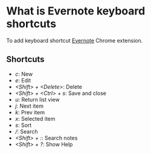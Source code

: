# What is Evernote keyboard shortcuts
To add keyboard shortcut [Evernote](http://www.evernote.com/) Chrome extension.

## Shortcuts
- *c*: New
- *e*: Edit
- *&lt;Shift&gt; + &lt;Delete&gt;*: Delete
- *&lt;Shift&gt; + &lt;Ctrl&gt; + s*: Save and close
- *u*: Return list view 
- *j*: Next item
- *k*: Prev item
- *x*: Selected item
- *s*: Sort
- */*: Search
- *&lt;Shift&gt; + :*: Search notes
- *&lt;Shift&gt; + ?*: Show Help
